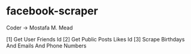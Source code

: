 # facebook-scraper

Coder -> Mostafa M. Mead

[1] Get User Friends Id
[2] Get Public Posts Likes Id
[3] Scrape Birthdays And Emails And Phone Numbers
